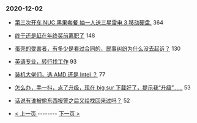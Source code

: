 ### 2020-12-02 
- [第三次开车 NUC 黑果套餐 抽一人送三星雷电 3 移动硬盘.](https://www.v2ex.com/t/731379) 364
- [终于还是赶在年终奖前离职了](https://www.v2ex.com/t/731244) 148
- [蛋壳的受害者，有多少是看过合同的，民事纠纷为什么没去起诉？](https://www.v2ex.com/t/731361) 130
- [英语专业，转行找工作](https://www.v2ex.com/t/731136) 93
- [装机大佬们，选 AMD 还是 Intel ？](https://www.v2ex.com/t/731193) 77
- [怎么办，手一抖，点了升级，现在 big sur 下载好了，提示我“升级”......](https://www.v2ex.com/t/731236) 53
- [话说有谁被偷东西报警之后又给找回来过吗？](https://www.v2ex.com/t/731359) 52 

- [ < 上一页 ](https://github.com/able8/v2ex-hot-record/blob/master/2020-12-01.md) -------- [ 下一页 > ](https://github.com/able8/v2ex-hot-record/blob/master/2020-12-03.md)
